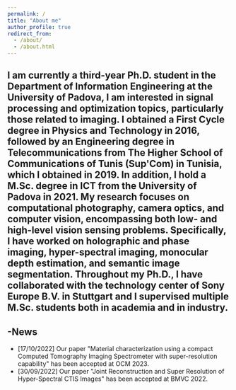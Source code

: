 ```yaml
---
permalink: /
title: "About me"
author_profile: true
redirect_from: 
  - /about/
  - /about.html
---
```


I am currently a third-year Ph.D. student in the Department of Information Engineering at the University of Padova, I am interested in signal processing and optimization topics, particularly those related to imaging. I obtained a First Cycle degree in Physics and Technology in 2016, followed by an Engineering degree in Telecommunications from The Higher School of Communications of Tunis (Sup'Com) in Tunisia, which I obtained in 2019. In addition, I hold a M.Sc. degree in ICT from the University of Padova in 2021. My research focuses on computational photography, camera optics, and computer vision, encompassing both low- and high-level vision sensing problems. Specifically, I have worked on holographic and phase imaging, hyper-spectral imaging, monocular depth estimation, and semantic image segmentation. Throughout my Ph.D., I have collaborated with the technology center of Sony Europe B.V. in Stuttgart and I supervised multiple M.Sc. students both in academia and in industry.
-
-News
-------
- [17/10/2022] Our paper "Material characterization using a compact Computed Tomography Imaging Spectrometer with super-resolution capability" has been accepted at OCM 2023.
- [30/09/2022] Our paper "Joint Reconstruction and Super Resolution of Hyper-Spectral CTIS Images" has been accepted at BMVC 2022.
